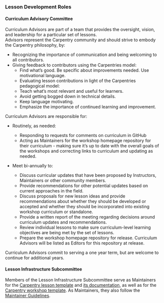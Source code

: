 ### Lesson Development Roles

#### Curriculum Advisory Committee

Curriculum Advisors are part of a team that provides the oversight, vision, and leadership for a particular set of lessons.  
Advisors represent the Carpentry community and should strive to embody the Carpentry philosophy, by:
- Recognizing the importance of communication and being welcoming to all contributors.
- Giving feedback to contributors using the Carpentries model:
  - Find what’s good. Be specific about improvements needed. Use motivational language.
  - Evaluating lesson contributions in light of the Carpentries pedagogical model:
  - Teach what’s most relevant and useful for learners.
  - Avoid getting bogged down in technical details.
  - Keep language motivating. 
  - Emphasize the importance of continued learning and improvement.

Curriculum Advisors are responsible for: 

- Routinely, as needed:
  - Responding to requests for comments on curriculum in GitHub
  - Acting as Maintainers for the workshop homepage repository for their curriculum - making sure it’s up to date with the overall 
  goals of the workshops and correcting links to curriculum and updating as needed.

- Meet bi-annually to:
  - Discuss curricular updates that have been proposed by Instructors, Maintainers or other community members.
  - Provide recommendations for other potential updates based on current approaches in the field.
  - Discuss proposals for new lesson ideas and provide recommendations about whether they should be developed or accepted and whether they should be incorporated into existing workshop curriculum or standalone.
  - Provide a written report of the meeting regarding decisions around curriculum updates and recommendations.
  - Review individual lessons to make sure curriculum-level learning objectives are being met by the set of lessons.
  - Prepare the workshop homepage repository for release. Curriculum Advisors will be listed as Editors for this repository at release.

Curriculum Advisors commit to serving a one year term, but are welcome to continue for additional years.


#### Lesson Infrastructure Subcommittee

Members of the Lesson Infrastructure Subcommittee serve as 
Maintainers for the [Carpentry lesson template](https://github.com/swcarpentry/styles) and [its documentation](https://github.com/swcarpentry/lesson-example), as
well as for the [Carpentry workshop template](https://github.com/swcarpentry/workshop-template). As Maintainers, they also 
follow the [Maintainer Guidelines](https://docs.carpentries.org/topic_folders/maintainers/maintainers.html). 

